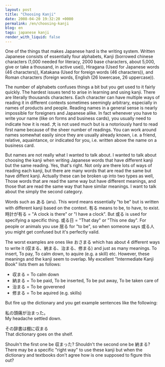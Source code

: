 ```yaml
---
layout: post
title: "Choosing Kanji"
date: 2008-04-20 19:32:20 +0000
permalink: /en/choosing-kanji
blog: en
tags: japanese kanji
render_with_liquid: false
---
```


<p>One of the things that makes Japanese hard is the writing system. Written Japanese consists of essentially four alphabets, Kanji (borrowed chinese characters (1,000 needed for literacy, 2000 base characters, about 5,000, give or take a thousand, in active use)), Hiragana (Used for Japanese words (46 characters)), Katakana (Used for foreign words (46 characters)), and Roman characters (foreign words, English (26 lowercase, 26 uppercase)).</p><p>The number of alphabets confuses things a bit but you get used to it fairly quickly. The hardest issues tend to arise in learning and using kanji. There are literally thousands characters. Each character can have multiple ways of reading it in different contexts sometimes seemingly arbitrary, especially in names of products and people. Reading names in a general sense is nearly impossible for foreigners and Japanese alike. In fact whenever you have to write your name (like on forms and business cards), you usually need to indicate how it is read. 大 is not used much but is a notoriously hard to read first name because of the sheer number of readings. You can work around names somewhat easily since they are usually
already known, i.e. a friend, relative, aquaintance, or indicated for
you, i.e. written above the name on a business card.</p><p>But names are not really what I wanted to talk about. I wanted to talk about choosing the kanji when writing Japanese words that have different kanji but the same reading. Yes, that's right. Not only are there lots of ways of reading each kanji, but there are many words that are read the same but have diffent kanji. Actually these can be broken up into two types as well, Those words that are read the same way but have different meanings, and those that are read the same way that have similar meanings. I want to talk about the simply the second category.</p><p>Words such as ある (aru). This word means essentially &quot;to be&quot; but is written with different kanji based on the context. 有る means to be, to have, to exist. 時計が有る = &quot;A clock is there&quot; or &quot;I have a clock&quot;. But 或る is used for specifying a specific thing. 或る日 = &quot;That day&quot; or &quot;This one day&quot;. For people or animals you use 居る for &quot;to be&quot;, so when someone says 或る人 you might get confused but it's perfectly valid.</p><p>The worst examples are ones like おさまる which has about 4 different ways to write it (収まる、納まる、治まる、修まる) and just as many meanings. To insert, To pay, To calm down, to aquire (e.g. a skill) etc. However, these meanings and the kanji seem to overlap. My excellent &quot;Intermediate Kanji Book&quot; lists them as follows:</p><ul><li>収まる = To calm down</li><li>納まる = To be paid, To be inserted, To be put away, To be taken care of</li><li>治まる = To be goverened</li><li>修まる = To be aquired (e.g. skills)</li></ul><p>But fire up the dictionary and you get example sentences like the following:</p><p>私の頭痛が治まった。<br />My headache settled down. </p><p>その辞書は棚に収まる<br />That dictionary goes on the shelf.</p><p>Shouln't the first one be 収まった? Shouldn't the second one be 納まる? There may be a specific &quot;right way&quot; to use these kanji but when the dictionary and textbooks don't agree how is one supposed to figure this out? </p>
